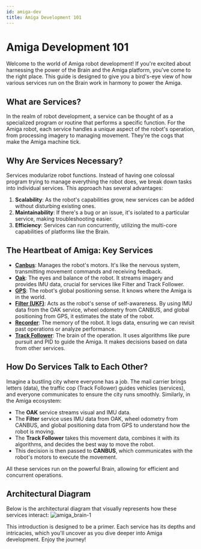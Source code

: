 ```yaml
---
id: amiga-dev
title: Amiga Development 101
---
```


# Amiga Development 101

Welcome to the world of Amiga robot development!
If you're excited about harnessing the power of the Brain and the Amiga platform,
you've come to the right place.
This guide is designed to give you a bird's-eye view of how various services run on the Brain
work in harmony to power the Amiga.

## What are Services?

In the realm of robot development, a service can be thought of as a specialized program or
routine that performs a specific function.
For the Amiga robot, each service handles a unique aspect of the robot's operation, from processing
imagery to managing movement.
They're the cogs that make the Amiga machine tick.

## Why Are Services Necessary?

Services modularize robot functions.
Instead of having one colossal program trying to manage everything the robot does,
we break down tasks into individual services.
This approach has several advantages:

1. **Scalability**: As the robot's capabilities grow, new services can be added without
disturbing existing ones.
2. **Maintainability**: If there's a bug or an issue, it's isolated to a particular service,
making troubleshooting easier.
3. **Efficiency**: Services can run concurrently, utilizing the multi-core capabilities of
platforms like the Brain.

## The Heartbeat of Amiga: Key Services

- [**Canbus**](/docs/concepts/canbus_service/): Manages the robot's motors.
It's like the nervous system, transmitting movement commands and receiving feedback.
- [**Oak**](/docs/concepts/oak_service/): The eyes and balance of the robot.
It streams imagery and provides IMU data, crucial for services like Filter and Track Follower.
- [**GPS**](/docs/concepts/gps_service/): The robot's global positioning sense.
It knows where the Amiga is in the world.
- [**Filter (UKF)**](/docs/concepts/filter_service/): Acts as the robot's sense of self-awareness.
By using IMU data from the OAK service, wheel odometry from CANBUS, and global positioning from GPS,
it estimates the state of the robot.
- [**Recorder**](/docs/concepts/recorder_service/): The memory of the robot.
It logs data, ensuring we can revisit past operations or analyze performance.
- [**Track Follower**](/docs/concepts/track_follower_service/): The brain of the operation.
It uses algorithms like pure pursuit and PID to guide the Amiga.
It makes decisions based on data from other services.

## How Do Services Talk to Each Other?

Imagine a bustling city where everyone has a job. The mail carrier brings letters (data),
the traffic cop (Track Follower) guides vehicles (services),
and everyone communicates to ensure the city runs smoothly.
Similarly, in the Amiga ecosystem:

- The **OAK** service streams visual and IMU data.
- The **Filter** service uses IMU data from OAK, wheel odometry from CANBUS, and global positioning
data from GPS to understand how the robot is moving.
- The **Track Follower** takes this movement data, combines it with its algorithms, and decides
the best way to move the robot.
- This decision is then passed to **CANBUS**, which communicates with the robot's motors to
execute the movement.

All these services run on the powerful Brain, allowing for efficient and concurrent operations.

## Architectural Diagram

Below is the architectural diagram that visually represents how these services interact:
![amiga_brain-1](https://github.com/farm-ng/amiga-dev-kit/assets/5157099/a7d5d95f-a94d-40a9-8df0-3c0c9084c2fa)

This introduction is designed to be a primer.
Each service has its depths and intricacies, which you'll uncover as you dive deeper into Amiga development.
Enjoy the journey!

